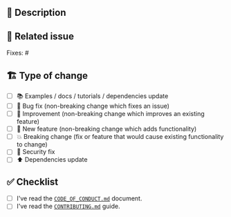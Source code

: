 ## 💌 Description

<!-- Add a more detailed description of the changes if needed. -->

## 🔗 Related issue

<!-- If your PR refers to a related issue, link it here. -->
Fixes: #

## 🏗️ Type of change

<!-- Mark with an `x` all the checkboxes that apply (like `[x]`) -->

- [ ] 📚 Examples / docs / tutorials / dependencies update
- [ ] 🐛 Bug fix (non-breaking change which fixes an issue)
- [ ] 🥂 Improvement (non-breaking change which improves an existing feature)
- [ ] 🚀 New feature (non-breaking change which adds functionality)
- [ ] 💥 Breaking change (fix or feature that would cause existing functionality to change)
- [ ] 🔐 Security fix
- [ ] ⬆️ Dependencies update

## ✅ Checklist

<!-- Mark with an `x` all the checkboxes that apply (like `[x]`) -->

- [ ] I've read the [`CODE_OF_CONDUCT.md`](https://github.com/DariuszPorowski/dump-context-action/blob/main/.github/CODE_OF_CONDUCT.md) document.
- [ ] I've read the [`CONTRIBUTING.md`](https://github.com/DariuszPorowski/dump-context-action/blob/main/.github/CONTRIBUTING.md) guide.
